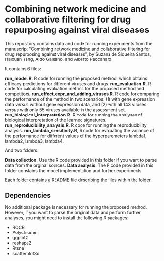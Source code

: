 # Combining network medicine and collaborative filtering for drug repurposing against viral diseases
This repository contains data and code for running experiments from the manuscript "Combining network medicine and collaborative filtering for drug repurposing against viral diseases", by Suzana de Siqueira Santos, Haixuan Yang, Aldo Galeano, and Alberto Paccanaro

It contains 6 files:

**run_model.R**. R code for running the proposed method, which obtains efficacy predictions for different viruses and drugs.
**run_evaluation.R**. R code for calculating evaluation metrics for the proposed method and competitors.
**run_effect_expr_and_adding_viruses.R**. R code for comparing the performance of the method in two scenarios: (1) with gene expression data *versus* without gene expression data, and (2) with all 143 viruses *versus* with only 55 viruses available in the assessment set.
**run_biological_interpretation.R**. R code for running the analyses of biological interpretation of the learned signatures.
**run_reproducibility_analysis.R**. R code for running the reproducibility analysis.
**run_lambda_sensitivity.R**, R code for evaluating the variance of the performance for different values of the hyperparemeters lambda1, lambda2, lambda3, lambda4.

And two folders: 

**Data collection**. Use the R code provided in this folder if you want to parse data from the orginal sources.
**Data analysis**. The R code provided in this folder constains the model implementation and further experiments

Each folder contains a README file describing the files within the folder.

## Dependencies

No additional package is necessary for running the proposed method. However, if you want to parse the original data and perform further analyses, you might need to install the following R packages: 

- ROCR
- Polychrome
- ggplot2
- reshape2
- Rtsne
- scatterplot3d
